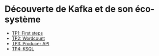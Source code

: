 # Découverte de Kafka et de son éco-système

* [TP1: First steps](01_first-steps/README.md)
* [TP2: Wordcount](02_wordcount/README.md)
* [TP3: Producer API](03_producer-api/README.md)
* [TP4: KSQL](04_ksql/README.md)

